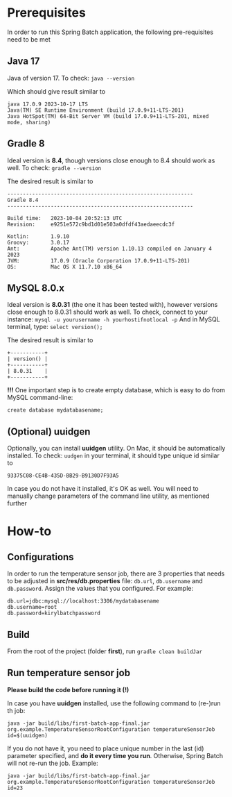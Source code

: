 # Prerequisites

In order to run this Spring Batch application, the following pre-requisites need to be met

## Java 17

Java of version 17.
To check: `java --version`

Which should give result similar to
```shell
java 17.0.9 2023-10-17 LTS
Java(TM) SE Runtime Environment (build 17.0.9+11-LTS-201)
Java HotSpot(TM) 64-Bit Server VM (build 17.0.9+11-LTS-201, mixed mode, sharing)
```

## Gradle 8

Ideal version is **8.4**, though versions close enough to 8.4 should work as well.
To check: `gradle --version`

The desired result is similar to
```shell
------------------------------------------------------------
Gradle 8.4
------------------------------------------------------------

Build time:   2023-10-04 20:52:13 UTC
Revision:     e9251e572c9bd1d01e503a0dfdf43aedaeecdc3f

Kotlin:       1.9.10
Groovy:       3.0.17
Ant:          Apache Ant(TM) version 1.10.13 compiled on January 4 2023
JVM:          17.0.9 (Oracle Corporation 17.0.9+11-LTS-201)
OS:           Mac OS X 11.7.10 x86_64
```

## MySQL 8.0.x

Ideal version is **8.0.31** (the one it has been tested with), however versions close enough to 8.0.31 should work as well.
To check, connect to your instance: `mysql -u yourusername -h yourhostifnotlocal -p`
And in MySQL terminal, type: `select version();`

The desired result is similar to
```shell
+-----------+
| version() |
+-----------+
| 8.0.31    |
+-----------+
```

**!!!** One important step is to create empty database, which is easy to do from MySQL command-line:
```shell
create database mydatabasename;
```

## (Optional) uuidgen

Optionally, you can install **uuidgen** utility. On Mac, it should be automatically installed. To check: `uudgen` in your terminal, it should type unique id similar to
```shell
93375C08-CE4B-435D-BB29-B9130D7F93A5
```

In case you do not have it installed, it's OK as well. You will need to manually change parameters of the command line utility, as mentioned further

# How-to

## Configurations

In order to run the temperature sensor job, there are 3 properties that needs to be adjusted in **src/res/db.properties** file: `db.url`, `db.username` and `db.password`. Assign the values that you configured. For example:

```properties
db.url=jdbc:mysql://localhost:3306/mydatabasename
db.username=root
db.password=kirylbatchpassword
```

## Build

From the root of the project (folder **first**), run `gradle clean buildJar`

## Run temperature sensor job

**Please build the code before running it (!)**

In case you have **uuidgen** installed, use the following command to (re-)run th job:
```shell
java -jar build/libs/first-batch-app-final.jar org.example.TemperatureSensorRootConfiguration temperatureSensorJob id=$(uuidgen)
```

If you do not have it, you need to place unique number in the last (id) parameter specified, and **do it every time you run**. Otherwise, Spring Batch will not re-run the job. Example:
```shell
java -jar build/libs/first-batch-app-final.jar org.example.TemperatureSensorRootConfiguration temperatureSensorJob id=23
```